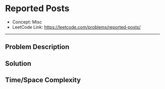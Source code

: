 # Reported Posts

- Concept: Misc
- LeetCode Link: https://leetcode.com/problems/reported-posts/

---

## Problem Description

## Solution

## Time/Space Complexity

